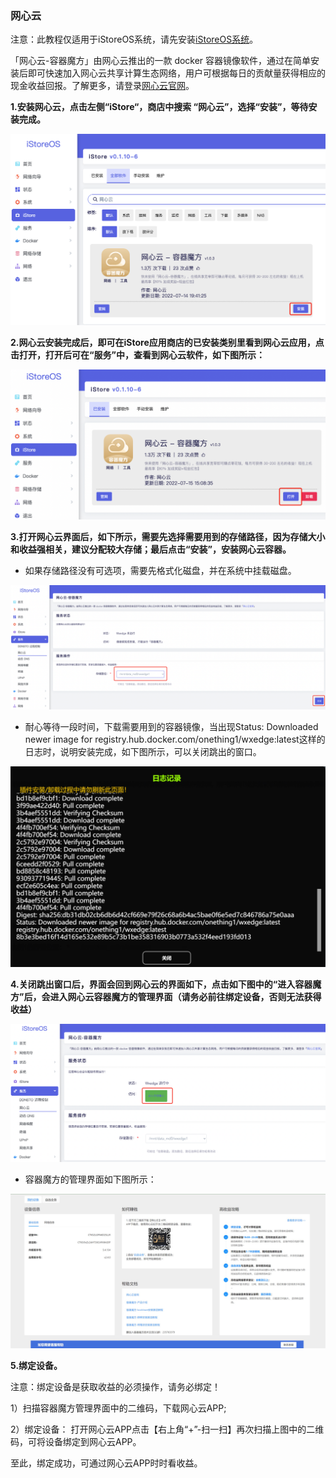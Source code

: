 ### 网心云

注意：此教程仅适用于iStoreOS系统，请先安装[iStoreOS系统](/zh/guide/istoreos/README.md)。

「网心云-容器魔方」由网心云推出的一款 docker 容器镜像软件，通过在简单安装后即可快速加入网心云共享计算生态网络，用户可根据每日的贡献量获得相应的现金收益回报。了解更多，请登录[网心云官网](https://www.onethingcloud.com/)。

**1.安装网心云，点击左侧“iStore“，商店中搜索 “网心云”，选择“安装”，等待安装完成。**

![png](./wxedge/wxedge1.jpg)


**2.网心云安装完成后，即可在iStore应用商店的已安装类别里看到网心云应用，点击打开，打开后可在“服务”中，查看到网心云软件，如下图所示：**

![png](./wxedge/wxedge2.jpg)

**3.打开网心云界面后，如下所示，需要先选择需要用到的存储路径，因为存储大小和收益强相关，建议分配较大存储；最后点击“安装”，安装网心云容器。**

* 如果存储路径没有可选项，需要先格式化磁盘，并在系统中挂载磁盘。

![png](./wxedge/wxedge3.jpg)

* 耐心等待一段时间，下载需要用到的容器镜像，当出现Status: Downloaded newer image for registry.hub.docker.com/onething1/wxedge:latest这样的日志时，说明安装完成，如下图所示，可以关闭跳出的窗口。

![png](./wxedge/wxedge4.jpg)

**4.关闭跳出窗口后，界面会回到网心云的界面如下，点击如下图中的“进入容器魔方”后，会进入网心云容器魔方的管理界面（请务必前往绑定设备，否则无法获得收益）**

![png](./wxedge/wxedge5.jpg)

* 容器魔方的管理界面如下图所示：

![png](./wxedge/wxedge6.jpg)

**5.绑定设备。**

注意：绑定设备是获取收益的必须操作，请务必绑定！

1）扫描容器魔方管理界面中的二维码，下载网心云APP;

2）绑定设备： 打开网心云APP点击【右上角“+”-扫一扫】再次扫描上图中的二维码，可将设备绑定到网心云APP。  

至此，绑定成功，可通过网心云APP时时看收益。